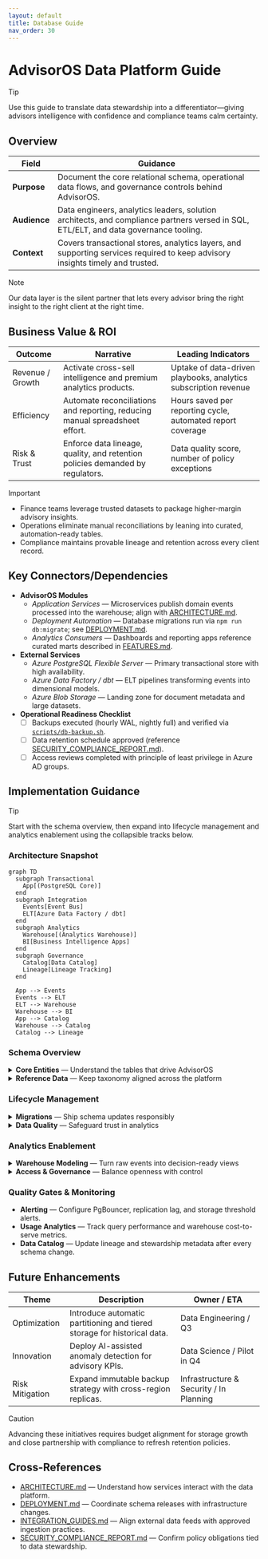 ```yaml
---
layout: default
title: Database Guide
nav_order: 30
---
```


# AdvisorOS Data Platform Guide

> [!TIP]
> Use this guide to translate data stewardship into a differentiator—giving advisors intelligence with confidence and compliance teams calm certainty.

## Overview

| Field | Guidance |
| --- | --- |
| **Purpose** | Document the core relational schema, operational data flows, and governance controls behind AdvisorOS. |
| **Audience** | Data engineers, analytics leaders, solution architects, and compliance partners versed in SQL, ETL/ELT, and data governance tooling. |
| **Context** | Covers transactional stores, analytics layers, and supporting services required to keep advisory insights timely and trusted. |

> [!NOTE]
> Our data layer is the silent partner that lets every advisor bring the right insight to the right client at the right time.

## Business Value & ROI

| Outcome | Narrative | Leading Indicators |
| --- | --- | --- |
| Revenue / Growth | Activate cross-sell intelligence and premium analytics products. | Uptake of data-driven playbooks, analytics subscription revenue |
| Efficiency | Automate reconciliations and reporting, reducing manual spreadsheet effort. | Hours saved per reporting cycle, automated report coverage |
| Risk & Trust | Enforce data lineage, quality, and retention policies demanded by regulators. | Data quality score, number of policy exceptions |

> [!IMPORTANT]
> - Finance teams leverage trusted datasets to package higher-margin advisory insights.
> - Operations eliminate manual reconciliations by leaning into curated, automation-ready tables.
> - Compliance maintains provable lineage and retention across every client record.

## Key Connectors/Dependencies

- **AdvisorOS Modules**
  - _Application Services_ — Microservices publish domain events processed into the warehouse; align with [ARCHITECTURE.md](ARCHITECTURE.md#implementation-guidance).
  - _Deployment Automation_ — Database migrations run via `npm run db:migrate`; see [DEPLOYMENT.md](DEPLOYMENT.md#implementation-guidance).
  - _Analytics Consumers_ — Dashboards and reporting apps reference curated marts described in [FEATURES.md](FEATURES.md#analytics-and-insights).
- **External Services**
  - _Azure PostgreSQL Flexible Server_ — Primary transactional store with high availability.
  - _Azure Data Factory / dbt_ — ELT pipelines transforming events into dimensional models.
  - _Azure Blob Storage_ — Landing zone for document metadata and large datasets.
- **Operational Readiness Checklist**
  - [ ] Backups executed (hourly WAL, nightly full) and verified via [`scripts/db-backup.sh`](../scripts/db-backup.sh).
  - [ ] Data retention schedule approved (reference [SECURITY_COMPLIANCE_REPORT.md](../SECURITY_COMPLIANCE_REPORT.md)).
  - [ ] Access reviews completed with principle of least privilege in Azure AD groups.

## Implementation Guidance

> [!TIP]
> Start with the schema overview, then expand into lifecycle management and analytics enablement using the collapsible tracks below.

### Architecture Snapshot
```mermaid
graph TD
  subgraph Transactional
    App[(PostgreSQL Core)]
  end
  subgraph Integration
    Events[Event Bus]
    ELT[Azure Data Factory / dbt]
  end
  subgraph Analytics
    Warehouse[(Analytics Warehouse)]
    BI[Business Intelligence Apps]
  end
  subgraph Governance
    Catalog[Data Catalog]
    Lineage[Lineage Tracking]
  end

  App --> Events
  Events --> ELT
  ELT --> Warehouse
  Warehouse --> BI
  App --> Catalog
  Warehouse --> Catalog
  Catalog --> Lineage
```

### Schema Overview

<details>
<summary><strong>Core Entities</strong> — Understand the tables that drive AdvisorOS</summary>

| Table | Description | Key Fields |
| --- | --- | --- |
| `clients` | Primary client record with demographic and relationship data. | `id`, `advisor_id`, `lifecycle_stage`, `created_at` |
| `engagements` | Tracks advisory mandates and contractual details. | `id`, `client_id`, `service_tier`, `status`, `start_date` |
| `documents` | Stores metadata and classification for uploaded content. | `id`, `client_id`, `category`, `classification_score`, `stored_url` |
| `billing_invoices` | Records invoice generation and settlement state. | `id`, `engagement_id`, `stripe_invoice_id`, `amount`, `status` |

</details>

<details>
<summary><strong>Reference Data</strong> — Keep taxonomy aligned across the platform</summary>

- Enumerations (`service_tier`, `document_category`) synchronized via migrations.
- Lookup tables maintained through [`database-test-report.json`](../database-test-report.json) validations.
- Change requests governed by the data council; log updates in [`docs/architecture/adrs`](architecture/adrs/).

</details>

### Lifecycle Management

<details>
<summary><strong>Migrations</strong> — Ship schema updates responsibly</summary>

1. Author migrations using Prisma or SQL migrations stored under `packages/database`.
2. Test locally with `npm run db:migrate` followed by `npm run db:seed` when required.
3. Promote via deployment pipeline; monitor logs using [`scripts/database/production-migration.sql`](../scripts/database/production-migration.sql) as reference for rollout order.

</details>

<details>
<summary><strong>Data Quality</strong> — Safeguard trust in analytics</summary>

- Schedule validation scripts (see [`database-test-report.json`](../database-test-report.json)) as part of CI.
- Use `test-database-connection.js` for connection health checks across environments.
- Publish quality dashboards summarizing null rates, freshness, and anomaly detection.

</details>

### Analytics Enablement

<details>
<summary><strong>Warehouse Modeling</strong> — Turn raw events into decision-ready views</summary>

- Stage tables by mirroring event payloads (landing schema).
- Transform into dimensional models (star schema) powering revenue, efficiency, and risk dashboards.
- Document metrics with clear lineage in the data catalog and expose via Looker or Power BI.

</details>

<details>
<summary><strong>Access & Governance</strong> — Balance openness with control</summary>

- Provision reader vs. analyst roles through Azure AD groups.
- Apply row-level security for multi-tenant datasets.
- Audit queries using pgAudit extensions and log anomalies into the security monitoring stack.

</details>

### Quality Gates & Monitoring
- **Alerting** — Configure PgBouncer, replication lag, and storage threshold alerts.
- **Usage Analytics** — Track query performance and warehouse cost-to-serve metrics.
- **Data Catalog** — Update lineage and stewardship metadata after every schema change.

## Future Enhancements

| Theme | Description | Owner / ETA |
| --- | --- | --- |
| Optimization | Introduce automatic partitioning and tiered storage for historical data. | Data Engineering / Q3 |
| Innovation | Deploy AI-assisted anomaly detection for advisory KPIs. | Data Science / Pilot in Q4 |
| Risk Mitigation | Expand immutable backup strategy with cross-region replicas. | Infrastructure & Security / In Planning |

> [!CAUTION]
> Advancing these initiatives requires budget alignment for storage growth and close partnership with compliance to refresh retention policies.

## Cross-References

- [ARCHITECTURE.md](ARCHITECTURE.md) — Understand how services interact with the data platform.
- [DEPLOYMENT.md](DEPLOYMENT.md) — Coordinate schema releases with infrastructure changes.
- [INTEGRATION_GUIDES.md](INTEGRATION_GUIDES.md) — Align external data feeds with approved ingestion practices.
- [SECURITY_COMPLIANCE_REPORT.md](../SECURITY_COMPLIANCE_REPORT.md) — Confirm policy obligations tied to data stewardship.
